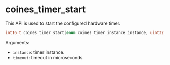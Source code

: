 # coines_timer_start
This API is used to start the configured hardware timer.
 
```C
int16_t coines_timer_start(enum coines_timer_instance instance, uint32_t timeout);
```

Arguments:

- `instance`: timer instance.
- `timeout`: timeout in microseconds.